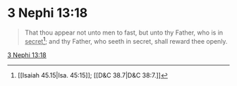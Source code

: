 # 3 Nephi 13:18

> That thou appear not unto men to fast, but unto thy Father, who is in <u>secret</u>[^a]; and thy Father, who seeth in secret, shall reward thee openly.

[3 Nephi 13:18](https://www.churchofjesuschrist.org/study/scriptures/bofm/3-ne/13?lang=eng&id=p18#p18)


[^a]: [[Isaiah 45.15|Isa. 45:15]]; [[D&C 38.7|D&C 38:7.]]
